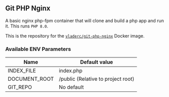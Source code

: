 ## Git PHP Nginx
A basic nginx php-fpm container that will clone and build a php app and run it. This runs `PHP 8.0`.

This is the repository for the [`vladerc/git-php-nginx`](https://hub.docker.com/repository/docker/vladerc/git-php-nginx) Docker image.

### Available ENV Parameters
| Name | Default value |
| ---- | ---- |
| INDEX_FILE | index.php |
| DOCUMENT_ROOT | /public (Relative to project root) |
| GIT_REPO | No default |
